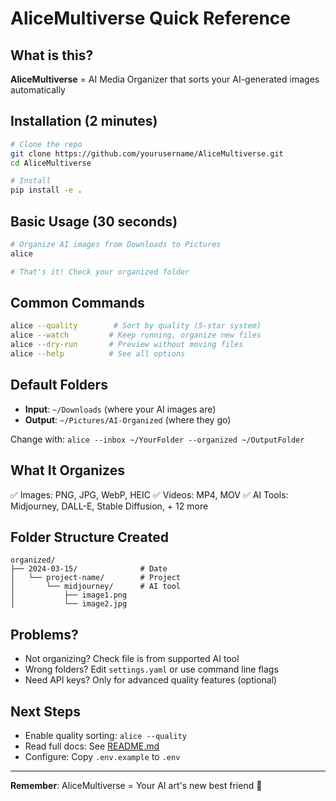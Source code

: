 # AliceMultiverse Quick Reference

## What is this?
**AliceMultiverse** = AI Media Organizer that sorts your AI-generated images automatically

## Installation (2 minutes)
```bash
# Clone the repo
git clone https://github.com/yourusername/AliceMultiverse.git
cd AliceMultiverse

# Install
pip install -e .
```

## Basic Usage (30 seconds)
```bash
# Organize AI images from Downloads to Pictures
alice

# That's it! Check your organized folder
```

## Common Commands
```bash
alice --quality        # Sort by quality (5-star system)
alice --watch         # Keep running, organize new files
alice --dry-run       # Preview without moving files
alice --help          # See all options
```

## Default Folders
- **Input**: `~/Downloads` (where your AI images are)
- **Output**: `~/Pictures/AI-Organized` (where they go)

Change with: `alice --inbox ~/YourFolder --organized ~/OutputFolder`

## What It Organizes
✅ Images: PNG, JPG, WebP, HEIC
✅ Videos: MP4, MOV
✅ AI Tools: Midjourney, DALL-E, Stable Diffusion, + 12 more

## Folder Structure Created
```
organized/
├── 2024-03-15/              # Date
│   └── project-name/        # Project
│       └── midjourney/      # AI tool
│           ├── image1.png
│           └── image2.jpg
```

## Problems?
- Not organizing? Check file is from supported AI tool
- Wrong folders? Edit `settings.yaml` or use command line flags
- Need API keys? Only for advanced quality features (optional)

## Next Steps
- Enable quality sorting: `alice --quality`
- Read full docs: See [README.md](README.md)
- Configure: Copy `.env.example` to `.env`

---
**Remember**: AliceMultiverse = Your AI art's new best friend 🎨